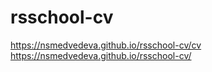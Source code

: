 # rsschool-cv

https://nsmedvedeva.github.io/rsschool-cv/cv
https://nsmedvedeva.github.io/rsschool-cv/
